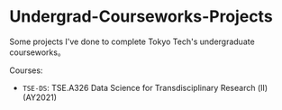 # Undergrad-Courseworks-Projects
Some projects I've done to complete Tokyo Tech's undergraduate courseworks。

Courses:
- `TSE-DS`: TSE.A326 Data Science for Transdisciplinary Research (Ⅱ) (AY2021)
